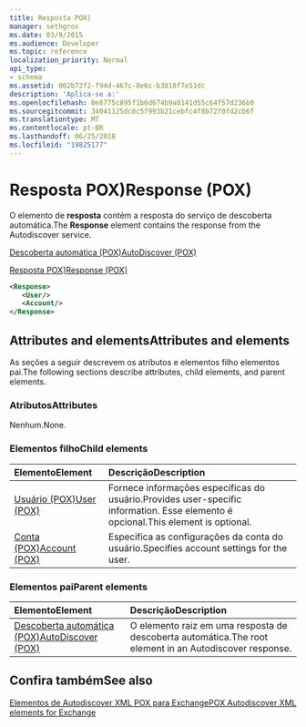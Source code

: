 ```yaml
---
title: Resposta POX)
manager: sethgros
ms.date: 03/9/2015
ms.audience: Developer
ms.topic: reference
localization_priority: Normal
api_type:
- schema
ms.assetid: 002b72f2-f94d-467c-8e6c-b3818f7e51dc
description: 'Aplica-se a:'
ms.openlocfilehash: 0e8775c895f1b6d674b9a0141d55c64f57d236b0
ms.sourcegitcommit: 34041125dc8c5f993b21cebfc4f8b72f0fd2cb6f
ms.translationtype: MT
ms.contentlocale: pt-BR
ms.lasthandoff: 06/25/2018
ms.locfileid: "19825177"
---
```

# <a name="response-pox"></a><span data-ttu-id="f7336-103">Resposta POX)</span><span class="sxs-lookup"><span data-stu-id="f7336-103">Response (POX)</span></span>


  
<span data-ttu-id="f7336-104">O elemento de **resposta** contém a resposta do serviço de descoberta automática.</span><span class="sxs-lookup"><span data-stu-id="f7336-104">The **Response** element contains the response from the Autodiscover service.</span></span> 
  
[<span data-ttu-id="f7336-105">Descoberta automática (POX)</span><span class="sxs-lookup"><span data-stu-id="f7336-105">AutoDiscover (POX)</span></span>](autodiscover-pox.md)
  
[<span data-ttu-id="f7336-106">Resposta POX)</span><span class="sxs-lookup"><span data-stu-id="f7336-106">Response (POX)</span></span>](response-pox.md)
  
```xml
<Response>
   <User/>
   <Account/>
</Response>
```

## <a name="attributes-and-elements"></a><span data-ttu-id="f7336-107">Attributes and elements</span><span class="sxs-lookup"><span data-stu-id="f7336-107">Attributes and elements</span></span>

<span data-ttu-id="f7336-108">As seções a seguir descrevem os atributos e elementos filho elementos pai.</span><span class="sxs-lookup"><span data-stu-id="f7336-108">The following sections describe attributes, child elements, and parent elements.</span></span>
  
### <a name="attributes"></a><span data-ttu-id="f7336-109">Atributos</span><span class="sxs-lookup"><span data-stu-id="f7336-109">Attributes</span></span>

<span data-ttu-id="f7336-110">Nenhum.</span><span class="sxs-lookup"><span data-stu-id="f7336-110">None.</span></span>
  
### <a name="child-elements"></a><span data-ttu-id="f7336-111">Elementos filho</span><span class="sxs-lookup"><span data-stu-id="f7336-111">Child elements</span></span>

|<span data-ttu-id="f7336-112">**Elemento**</span><span class="sxs-lookup"><span data-stu-id="f7336-112">**Element**</span></span>|<span data-ttu-id="f7336-113">**Descrição**</span><span class="sxs-lookup"><span data-stu-id="f7336-113">**Description**</span></span>|
|:-----|:-----|
|[<span data-ttu-id="f7336-114">Usuário (POX)</span><span class="sxs-lookup"><span data-stu-id="f7336-114">User (POX)</span></span>](user-pox.md) <br/> |<span data-ttu-id="f7336-115">Fornece informações específicas do usuário.</span><span class="sxs-lookup"><span data-stu-id="f7336-115">Provides user-specific information.</span></span> <span data-ttu-id="f7336-116">Esse elemento é opcional.</span><span class="sxs-lookup"><span data-stu-id="f7336-116">This element is optional.</span></span>  <br/> |
|[<span data-ttu-id="f7336-117">Conta (POX)</span><span class="sxs-lookup"><span data-stu-id="f7336-117">Account (POX)</span></span>](account-pox.md) <br/> |<span data-ttu-id="f7336-118">Especifica as configurações da conta do usuário.</span><span class="sxs-lookup"><span data-stu-id="f7336-118">Specifies account settings for the user.</span></span>  <br/> |
   
### <a name="parent-elements"></a><span data-ttu-id="f7336-119">Elementos pai</span><span class="sxs-lookup"><span data-stu-id="f7336-119">Parent elements</span></span>

|<span data-ttu-id="f7336-120">**Elemento**</span><span class="sxs-lookup"><span data-stu-id="f7336-120">**Element**</span></span>|<span data-ttu-id="f7336-121">**Descrição**</span><span class="sxs-lookup"><span data-stu-id="f7336-121">**Description**</span></span>|
|:-----|:-----|
|[<span data-ttu-id="f7336-122">Descoberta automática (POX)</span><span class="sxs-lookup"><span data-stu-id="f7336-122">AutoDiscover (POX)</span></span>](autodiscover-pox.md) <br/> |<span data-ttu-id="f7336-123">O elemento raiz em uma resposta de descoberta automática.</span><span class="sxs-lookup"><span data-stu-id="f7336-123">The root element in an Autodiscover response.</span></span>  <br/> |
   
## <a name="see-also"></a><span data-ttu-id="f7336-124">Confira também</span><span class="sxs-lookup"><span data-stu-id="f7336-124">See also</span></span>



[<span data-ttu-id="f7336-125">Elementos de Autodiscover XML POX para Exchange</span><span class="sxs-lookup"><span data-stu-id="f7336-125">POX Autodiscover XML elements for Exchange</span></span>](pox-autodiscover-xml-elements-for-exchange.md)

